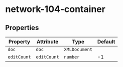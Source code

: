 # network-104-container

## Properties

| Property    | Attribute   | Type          | Default |
|-------------|-------------|---------------|---------|
| `doc`       | `doc`       | `XMLDocument` |         |
| `editCount` | `editCount` | `number`      | -1      |
